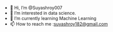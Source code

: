 - 👋 Hi, I’m @Suyashroy007
- 👀 I’m interested in data science.
- 🌱 I’m currently learning Machine Learning
- 📫 How to reach me :suyashroy182@gmail.com

<!---
Suyashroy007/Suyashroy007 is a ✨ special ✨ repository because its `README.md` (this file) appears on your GitHub profile.
You can click the Preview link to take a look at your changes.
--->
